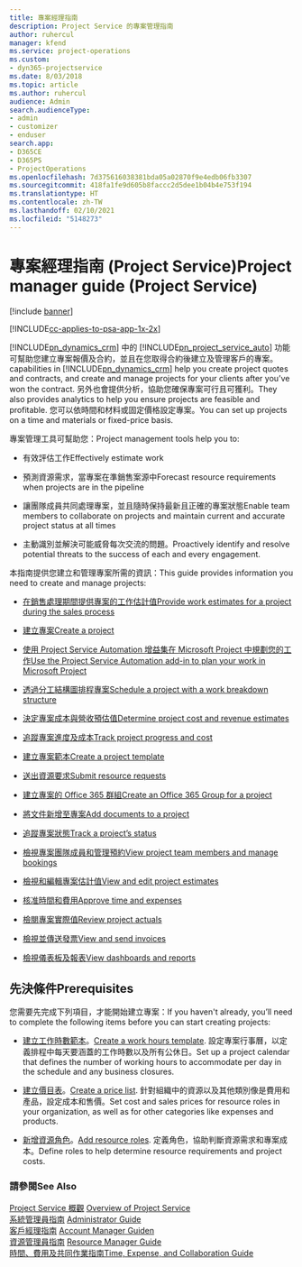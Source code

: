 ```yaml
---
title: 專案經理指南
description: Project Service 的專案管理指南
author: ruhercul
manager: kfend
ms.service: project-operations
ms.custom:
- dyn365-projectservice
ms.date: 8/03/2018
ms.topic: article
ms.author: ruhercul
audience: Admin
search.audienceType:
- admin
- customizer
- enduser
search.app:
- D365CE
- D365PS
- ProjectOperations
ms.openlocfilehash: 7d375616038381bda05a02870f9e4edb06fb3307
ms.sourcegitcommit: 418fa1fe9d605b8faccc2d5dee1b04b4e753f194
ms.translationtype: HT
ms.contentlocale: zh-TW
ms.lasthandoff: 02/10/2021
ms.locfileid: "5148273"
---
```

# <a name="project-manager-guide-project-service"></a><span data-ttu-id="87320-103">專案經理指南 (Project Service)</span><span class="sxs-lookup"><span data-stu-id="87320-103">Project manager guide (Project Service)</span></span>

[!include [banner](../includes/psa-now-project-operations.md)]

[!INCLUDE[cc-applies-to-psa-app-1x-2x](../includes/cc-applies-to-psa-app-1x-2x.md)]

[!INCLUDE[pn_dynamics_crm](../includes/pn-dynamics-crm.md)] <span data-ttu-id="87320-104">中的 [!INCLUDE[pn_project_service_auto](../includes/pn-project-service-auto.md)] 功能可幫助您建立專案報價及合約，並且在您取得合約後建立及管理客戶的專案。</span><span class="sxs-lookup"><span data-stu-id="87320-104">capabilities in [!INCLUDE[pn_dynamics_crm](../includes/pn-dynamics-crm.md)] help you create project quotes and contracts, and create and manage projects for your clients after you’ve won the contract.</span></span> <span data-ttu-id="87320-105">另外也會提供分析，協助您確保專案可行且可獲利。</span><span class="sxs-lookup"><span data-stu-id="87320-105">They also provides analytics to help you ensure projects are feasible and profitable.</span></span> <span data-ttu-id="87320-106">您可以依時間和材料或固定價格設定專案。</span><span class="sxs-lookup"><span data-stu-id="87320-106">You can set up projects on a time and materials or fixed-price basis.</span></span>  
  
 <span data-ttu-id="87320-107">專案管理工具可幫助您：</span><span class="sxs-lookup"><span data-stu-id="87320-107">Project management tools help you to:</span></span>  
  
-   <span data-ttu-id="87320-108">有效評估工作</span><span class="sxs-lookup"><span data-stu-id="87320-108">Effectively estimate work</span></span>  
  
-   <span data-ttu-id="87320-109">預測資源需求，當專案在準銷售案源中</span><span class="sxs-lookup"><span data-stu-id="87320-109">Forecast resource requirements when projects are in the pipeline</span></span>  
  
-   <span data-ttu-id="87320-110">讓團隊成員共同處理專案，並且隨時保持最新且正確的專案狀態</span><span class="sxs-lookup"><span data-stu-id="87320-110">Enable team members to collaborate on projects and maintain current and accurate project status at all times</span></span>  
  
-   <span data-ttu-id="87320-111">主動識別並解決可能威脅每次交流的問題。</span><span class="sxs-lookup"><span data-stu-id="87320-111">Proactively identify and resolve potential threats to the success of each and every engagement.</span></span>  
  
<span data-ttu-id="87320-112">本指南提供您建立和管理專案所需的資訊：</span><span class="sxs-lookup"><span data-stu-id="87320-112">This guide provides information you need to create and manage projects:</span></span>  
  
-   [<span data-ttu-id="87320-113">在銷售處理期間提供專案的工作估計值</span><span class="sxs-lookup"><span data-stu-id="87320-113">Provide work estimates for a project during the sales process</span></span>](../psa/provide-estimates-project-during-sales-process.md)  
  
-   [<span data-ttu-id="87320-114">建立專案</span><span class="sxs-lookup"><span data-stu-id="87320-114">Create a project</span></span>](../psa/create-project.md)  
  
-   [<span data-ttu-id="87320-115">使用 Project Service Automation 增益集在 Microsoft Project 中規劃您的工作</span><span class="sxs-lookup"><span data-stu-id="87320-115">Use the Project Service Automation add-in to plan your work in Microsoft Project</span></span>](../psa/add-plan-work-microsoft-project.md)  
  
-   [<span data-ttu-id="87320-116">透過分工結構圖排程專案</span><span class="sxs-lookup"><span data-stu-id="87320-116">Schedule a project with a work breakdown structure</span></span>](../psa/schedule-project-work-breakdown-structure.md)  
  
-   [<span data-ttu-id="87320-117">決定專案成本與營收預估值</span><span class="sxs-lookup"><span data-stu-id="87320-117">Determine project cost and revenue estimates</span></span>](../psa/determine-project-cost-revenue-estimates.md)  
  
-   [<span data-ttu-id="87320-118">追蹤專案進度及成本</span><span class="sxs-lookup"><span data-stu-id="87320-118">Track project progress and cost</span></span>](../psa/track-project-progress-cost.md)  
  
-   [<span data-ttu-id="87320-119">建立專案範本</span><span class="sxs-lookup"><span data-stu-id="87320-119">Create a project template</span></span>](../psa/create-project-template.md)  
  
-   [<span data-ttu-id="87320-120">送出資源要求</span><span class="sxs-lookup"><span data-stu-id="87320-120">Submit resource requests</span></span>](../psa/submit-resource-requests.md)  
  
-   [<span data-ttu-id="87320-121">建立專案的 Office 365 群組</span><span class="sxs-lookup"><span data-stu-id="87320-121">Create an Office 365 Group for a project</span></span>](../psa/create-office-365-group-project.md)  
  
-   [<span data-ttu-id="87320-122">將文件新增至專案</span><span class="sxs-lookup"><span data-stu-id="87320-122">Add documents to a project</span></span>](../psa/add-documents-project.md)  
  
-   [<span data-ttu-id="87320-123">追蹤專案狀態</span><span class="sxs-lookup"><span data-stu-id="87320-123">Track a project’s status</span></span>](../psa/track-project-status.md)  
  
-   [<span data-ttu-id="87320-124">檢視專案團隊成員和管理預約</span><span class="sxs-lookup"><span data-stu-id="87320-124">View project team members and manage bookings</span></span>](../psa/view-project-team-members-manage-bookings.md)  
  
-   [<span data-ttu-id="87320-125">檢視和編輯專案估計值</span><span class="sxs-lookup"><span data-stu-id="87320-125">View and edit project estimates</span></span>](../psa/view-edit-project-estimates.md)  
  
-   [<span data-ttu-id="87320-126">核准時間和費用</span><span class="sxs-lookup"><span data-stu-id="87320-126">Approve time and expenses</span></span>](../psa/approve-time-expenses.md)  
  
-   [<span data-ttu-id="87320-127">檢閱專案實際值</span><span class="sxs-lookup"><span data-stu-id="87320-127">Review project actuals</span></span>](../psa/review-project-actuals.md)  
  
-   [<span data-ttu-id="87320-128">檢視並傳送發票</span><span class="sxs-lookup"><span data-stu-id="87320-128">View and send invoices</span></span>](../psa/view-send-invoices.md)  
  
-   [<span data-ttu-id="87320-129">檢視儀表板及報表</span><span class="sxs-lookup"><span data-stu-id="87320-129">View dashboards and reports</span></span>](../psa/view-dashboards-reports.md)  
  
## <a name="prerequisites"></a><span data-ttu-id="87320-130">先決條件</span><span class="sxs-lookup"><span data-stu-id="87320-130">Prerequisites</span></span>  
 <span data-ttu-id="87320-131">您需要先完成下列項目，才能開始建立專案：</span><span class="sxs-lookup"><span data-stu-id="87320-131">If you haven't already, you’ll need to complete the following items before you can start creating projects:</span></span>  
  
-   <span data-ttu-id="87320-132">[建立工作時數範本](../psa/create-work-hours-template.md)。</span><span class="sxs-lookup"><span data-stu-id="87320-132">[Create a work hours template](../psa/create-work-hours-template.md).</span></span> <span data-ttu-id="87320-133">設定專案行事曆，以定義排程中每天要涵蓋的工作時數以及所有公休日。</span><span class="sxs-lookup"><span data-stu-id="87320-133">Set up a project calendar that defines the number of working hours to accommodate per day in the schedule and any business closures.</span></span>  
  
-   <span data-ttu-id="87320-134">[建立價目表](../psa/create-price-list.md)。</span><span class="sxs-lookup"><span data-stu-id="87320-134">[Create a price list](../psa/create-price-list.md).</span></span> <span data-ttu-id="87320-135">針對組織中的資源以及其他類別像是費用和產品，設定成本和售價。</span><span class="sxs-lookup"><span data-stu-id="87320-135">Set cost and sales prices for resource roles in your organization, as well as for other categories like expenses and products.</span></span>  
  
-   <span data-ttu-id="87320-136">[新增資源角色](../psa/add-resource-roles.md)。</span><span class="sxs-lookup"><span data-stu-id="87320-136">[Add resource roles](../psa/add-resource-roles.md).</span></span> <span data-ttu-id="87320-137">定義角色，協助判斷資源需求和專案成本。</span><span class="sxs-lookup"><span data-stu-id="87320-137">Define roles to help determine resource requirements and project costs.</span></span>  
  
### <a name="see-also"></a><span data-ttu-id="87320-138">請參閱</span><span class="sxs-lookup"><span data-stu-id="87320-138">See Also</span></span>  
 <span data-ttu-id="87320-139">[Project Service 概觀](../psa/overview.md) </span><span class="sxs-lookup"><span data-stu-id="87320-139">[Overview of Project Service](../psa/overview.md) </span></span>  
 <span data-ttu-id="87320-140">[系統管理員指南](../psa/admin-guide.md) </span><span class="sxs-lookup"><span data-stu-id="87320-140">[Administrator Guide](../psa/admin-guide.md) </span></span>  
 <span data-ttu-id="87320-141">[客戶經理指南](../psa/account-manager-guide.md) </span><span class="sxs-lookup"><span data-stu-id="87320-141">[Account Manager Guiden](../psa/account-manager-guide.md) </span></span>  
 <span data-ttu-id="87320-142">[資源管理員指南](../psa/resource-manager-guide.md) </span><span class="sxs-lookup"><span data-stu-id="87320-142">[Resource Manager Guide](../psa/resource-manager-guide.md) </span></span>  
 [<span data-ttu-id="87320-143">時間、費用及共同作業指南</span><span class="sxs-lookup"><span data-stu-id="87320-143">Time, Expense, and Collaboration Guide</span></span>](../psa/time-expense-collaboration-guide.md)

